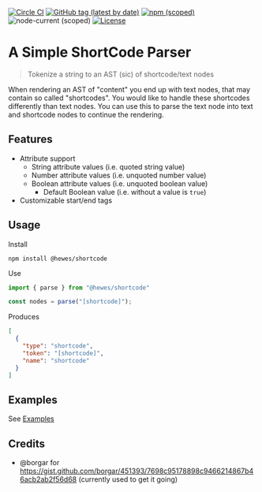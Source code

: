 [![Circle CI](https://img.shields.io/circleci/build/github/AubreyHewes/simple-shortcode-parser?style=flat-square)](https://app.circleci.com/pipelines/github/AubreyHewes/simple-shortcode-parser?branch=canary)
[![GitHub tag (latest by date)](https://img.shields.io/github/v/tag/aubreyhewes/simple-shortcode-parser?style=flat-square)](https://github.com/AubreyHewes/simple-shortcode-parser/tags)
[![npm (scoped)](https://img.shields.io/npm/v/@hewes/shortcode?style=flat-square)](https://www.npmjs.com/package/@hewes/shortcode)
![node-current (scoped)](https://img.shields.io/node/v/@hewes/shortcode?style=flat-square)
[![License](https://img.shields.io/github/license/aubreyhewes/simple-shortcode-parser?style=flat-square)](https://github.com/AubreyHewes/simple-shortcode-parser/blob/canary/LICENSE)

# A Simple ShortCode Parser

> Tokenize a string to an AST (sic) of shortcode/text nodes

When rendering an AST of "content" you end up with text nodes, that may contain so called "shortcodes".
You would like to handle these shortcodes differently than text nodes.
You can use this to parse the text node into text and shortcode nodes to continue the rendering.

## Features

  * Attribute support
    * String attribute values (i.e. quoted string value)
    * Number attribute values (i.e. unquoted number value)
    * Boolean attribute values (i.e. unquoted boolean value)
      * Default Boolean value (i.e. without a value is `true`)
  * Customizable start/end tags

## Usage

Install

    npm install @hewes/shortcode

Use

````typescript
import { parse } from "@hewes/shortcode"

const nodes = parse("[shortcode]");
````

Produces

````json
[
  {
    "type": "shortcode",
    "token": "[shortcode]",
    "name": "shortcode"
  }
]
````

## Examples

See [Examples](./docs/examples/simple.md)

## Credits

 * @borgar for https://gist.github.com/borgar/451393/7698c95178898c9466214867b46acb2ab2f56d68 (currently used to get it going)

